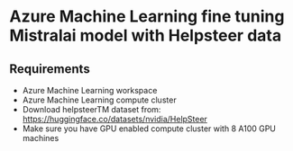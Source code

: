 # Azure Machine Learning fine tuning Mistralai model with Helpsteer data

## Requirements

- Azure Machine Learning workspace
- Azure Machine Learning compute cluster
- Download helpsteerTM dataset from: https://huggingface.co/datasets/nvidia/HelpSteer
- Make sure you have GPU enabled compute cluster with 8 A100 GPU machines